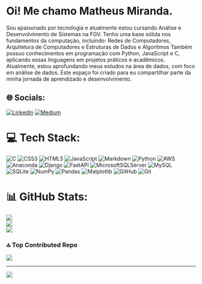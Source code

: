 # Oi! Me chamo Matheus Miranda.

Sou apaixonado por tecnologia e atualmente estou cursando Análise e Desenvolvimento de Sistemas na FGV. 
Tenho uma base sólida nos fundamentos da computação, incluindo: Redes de Computadores, Arquitetura de Computadores e Estruturas de Dados e Algoritmos
Também possuo conhecimentos em programação com Python, JavaScript e C, aplicando essas linguagens em projetos práticos e acadêmicos.
Atualmente, estou aprofundando meus estudos na área de dados, com foco em análise de dados.
Este espaço foi criado para eu compartilhar parte da minha jornada de aprendizado e desenvolvimento.

## 🌐 Socials:
[![LinkedIn](https://img.shields.io/badge/LinkedIn-%230077B5.svg?logo=linkedin&logoColor=white)](https://linkedin.com/in/matheusmi02) [![Medium](https://img.shields.io/badge/Medium-12100E?logo=medium&logoColor=white)](https://medium.com/@matheusmi2) 

# 💻 Tech Stack:
![C](https://img.shields.io/badge/c-%2300599C.svg?style=for-the-badge&logo=c&logoColor=white) ![CSS3](https://img.shields.io/badge/css3-%231572B6.svg?style=for-the-badge&logo=css3&logoColor=white) ![HTML5](https://img.shields.io/badge/html5-%23E34F26.svg?style=for-the-badge&logo=html5&logoColor=white) ![JavaScript](https://img.shields.io/badge/javascript-%23323330.svg?style=for-the-badge&logo=javascript&logoColor=%23F7DF1E) ![Markdown](https://img.shields.io/badge/markdown-%23000000.svg?style=for-the-badge&logo=markdown&logoColor=white) ![Python](https://img.shields.io/badge/python-3670A0?style=for-the-badge&logo=python&logoColor=ffdd54) ![AWS](https://img.shields.io/badge/AWS-%23FF9900.svg?style=for-the-badge&logo=amazon-aws&logoColor=white) ![Anaconda](https://img.shields.io/badge/Anaconda-%2344A833.svg?style=for-the-badge&logo=anaconda&logoColor=white) ![Django](https://img.shields.io/badge/django-%23092E20.svg?style=for-the-badge&logo=django&logoColor=white) ![FastAPI](https://img.shields.io/badge/FastAPI-005571?style=for-the-badge&logo=fastapi) ![MicrosoftSQLServer](https://img.shields.io/badge/Microsoft%20SQL%20Server-CC2927?style=for-the-badge&logo=microsoft%20sql%20server&logoColor=white) ![MySQL](https://img.shields.io/badge/mysql-4479A1.svg?style=for-the-badge&logo=mysql&logoColor=white) ![SQLite](https://img.shields.io/badge/sqlite-%2307405e.svg?style=for-the-badge&logo=sqlite&logoColor=white) ![NumPy](https://img.shields.io/badge/numpy-%23013243.svg?style=for-the-badge&logo=numpy&logoColor=white) ![Pandas](https://img.shields.io/badge/pandas-%23150458.svg?style=for-the-badge&logo=pandas&logoColor=white) ![Matplotlib](https://img.shields.io/badge/Matplotlib-%23ffffff.svg?style=for-the-badge&logo=Matplotlib&logoColor=black) ![GitHub](https://img.shields.io/badge/github-%23121011.svg?style=for-the-badge&logo=github&logoColor=white) ![Git](https://img.shields.io/badge/git-%23F05033.svg?style=for-the-badge&logo=git&logoColor=white)
# 📊 GitHub Stats:
![](https://github-readme-stats.vercel.app/api?username=matheusmi2&theme=omni&hide_border=false&include_all_commits=false&count_private=false)<br/>
![](https://nirzak-streak-stats.vercel.app/?user=matheusmi2&theme=omni&hide_border=false)<br/>
![](https://github-readme-stats.vercel.app/api/top-langs/?username=matheusmi2&theme=omni&hide_border=false&include_all_commits=false&count_private=false&layout=compact)

### 🔝 Top Contributed Repo
![](https://github-contributor-stats.vercel.app/api?username=matheusmi2&limit=5&theme=omni&combine_all_yearly_contributions=true)

---
[![](https://visitcount.itsvg.in/api?id=matheusmi2&icon=1&color=2)](https://visitcount.itsvg.in)

<!-- Proudly created with GPRM ( https://gprm.itsvg.in ) -->
